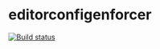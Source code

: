 # editorconfigenforcer

[![Build status](https://ci.appveyor.com/api/projects/status/lq0yc3jy96rqvs0f?svg=true)](https://ci.appveyor.com/project/amzak/editorconfigenforcer)
